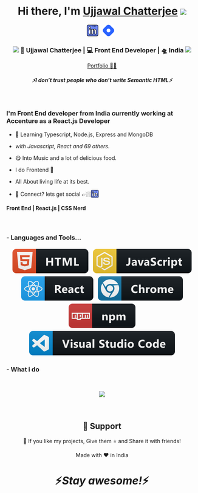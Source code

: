 <div align="center">
   <h1>Hi there, I'm <a href="https://yourdevujjawal.com">Ujjawal Chatterjee</a> <img src="https://media.giphy.com/media/hvRJCLFzcasrR4ia7z/giphy.gif" width="25px"> </h1>
</div>

<p align='center'>
   <a href="https://www.https://www.linkedin.com/in/yourdevujjawal/"><img height="30" src="https://raw.githubusercontent.com/yourdevujjawal/yourdevujjawal/master/linkedin.png?raw=true"></a>&nbsp;&nbsp;
<a href="https://blog.yourdevujjawal.com/"><img height="30" src="https://raw.githubusercontent.com/yourdevujjawal/yourdevujjawal/master/hashnode.png?raw=true"></a>&nbsp;&nbsp;
 </p>

<div align="center">
<h3><img src="https://media.giphy.com/media/WUlplcMpOCEmTGBtBW/giphy.gif" width="30"> 🙎 Ujjawal Chatterjee | 💻 Front End Developer | 🛸 India <img src="https://media.giphy.com/media/WUlplcMpOCEmTGBtBW/giphy.gif" width="30"></h3>
</div>

<p align="center">
   <a href="https://www.yourdevujjawal.com">Portfolio 🧑‍💻</a>
    </p>
 
 <h5 align="center">
   <i>⚡️I don’t trust people who don’t write Semantic HTML⚡️</i>
  </h5>
 
 
<br />

<p align="center">
  <h3> I'm Front End developer from India currently working at Accenture as a React.js Developer</h3>
</p>

- 🥀 Learning Typescript, Node.js, Express and MongoDB

- <i>with Javascript, React and 69 others.</i>

- 😋 Into Music and a lot of delicious food.

- I do Frontend 💖

- All About living life at its best.

- 💬 Connect? lets get social 👉🏼[<img src="https://raw.githubusercontent.com/yourdevujjawal/yourdevujjawal/master/linkedin.png?raw=true" width="20" style="vertical-align:bottom">](https://linkedin.com/in/yourdevujjawal)

 <p align="center">
  <h4> Front End | React.js | CSS Nerd </h4>
   </p>

<br />

### - Languages and Tools...

<p align="center">
  <!-- For more icons please follow  https://github.com/MikeCodesDotNET/ColoredBadges -->
  <img src="https://raw.githubusercontent.com/yourdevujjawal/yourdevujjawal/master/svg/dev/languages/html.svg" alt="html" style="vertical-align:top; margin:4px">    
  <img src="https://raw.githubusercontent.com/yourdevujjawal/yourdevujjawal/master/svg/dev/languages/js.svg" alt="js" style="vertical-align:top; margin:4px">
  <img src="https://raw.githubusercontent.com/yourdevujjawal/yourdevujjawal/master/svg/dev/frameworks/react.svg" alt="react" style="vertical-align:top; margin:4px">
  <img src="https://raw.githubusercontent.com/yourdevujjawal/yourdevujjawal/master/svg/dev/misc/chrome.svg" alt="chrome" style="vertical-align:top; margin:4px">
  <img src="https://raw.githubusercontent.com/yourdevujjawal/yourdevujjawal/master/svg/dev/services/npm.svg" alt="npm" style="vertical-align:top; margin:4px">
  <img src="https://raw.githubusercontent.com/yourdevujjawal/yourdevujjawal/master/svg/dev/tools/visualstudio_code.svg" alt="vscode" style="vertical-align:top; margin:4px">
</p>

### - What i do

<br />

<p align="center">
   <img src="https://media.giphy.com/media/f9XgHHnPnDjOF1hWpl/giphy.gif" />
   </p>
   
   
<br />

<h2 align="center">🤝 Support</h2>

<p align="center">💙 If you like my projects, Give them ⭐ and Share it with friends!</p>
</p>
<p align="center">Made with ❤️ in India</p>

<h1 align='center'>⚡️<i>Stay awesome!</i>⚡️</h1>
